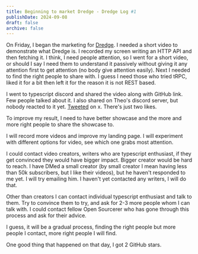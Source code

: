```yaml
---
title: Beginning to market Dredge - Dredge Log #1
publishDate: 2024-09-08
draft: false
archive: false
---
```


On Friday, I began the marketing for [Dredge](https://github.com/dhrjarun/dredge/). I needed a short video to demonstrate what Dredge is. I recorded my screen writing an HTTP API and then fetching it. I think, I need people attention, so I went for a short video, or should I say I need them to understand it passively without giving it any attention first to get attention (no body give attention easily). Next I needed to find the right people to share with. I guess I need those who tried tRPC, liked it for a bit then left it for the reason it is not REST based.

I went to typescript discord and shared the video along with GitHub link. Few people talked about it. I also shared on Theo's discord server, but nobody reacted to it yet. [Tweeted](https://x.com/dhrjarun/status/1831953761365049534) on x. There's just two likes.

To improve my result, I need to have better showcase and the more and more right people to share the showcase to.

I will record more videos and improve my landing page. I will experiment with different options for video, see which one grabs most attention.

I could contact video creators, writers who are typescript enthusiast, if they get convinced they would have bigger impact. Bigger creator would be hard to reach. I have DMed a small creator (by small creator I mean having less than 50k subscribers, but I like their videos), but he haven't responded to me yet. I will try emailing him. I haven't yet contacted any writers, I will do that.

Other than creators I can contact individual typescript enthusiast and talk to them. Try to convince them to try, and ask for 2-3 more people whom I can talk with. I could contact fellow Open Sourcerer who has gone through this process and ask for their advice.

I guess, it will be a gradual process, finding the right people but more people I contact, more right people I will find.

One good thing that happened on that day, I got 2 GitHub stars.
